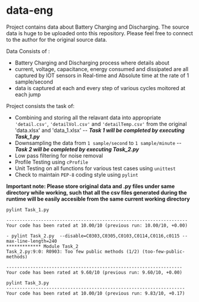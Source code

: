 # data-eng

Project contains data about Battery Charging and Discharging. The source data is huge to be uploaded onto this repository. Please feel free to connect to the author for the original source data.

Data Consists of :
- Battery Charging and Discharging process where details about
- current, voltage, capacitance, energy consumed and dissipated are all captured by IOT sensors in Real-time and Absolute time at the rate of 1 sample/second
- data is captured at each and every step of various cycles moitored at each jump

Project consists the task of:
- Combining and storing all the relavant data into appropriate `'detail.csv'`, `'detailVol.csv'` and `'detailTemp.csv'` from the original 'data.xlsx' and 'data_1.xlsx' 
  -- ***Task 1 will be completed by executing Task_1.py***
- Downsampling the data from `1 sample/second` to `1 sample/minute` -- ***Task 2 will be completed by executing Task_2.py***
- Low pass filtering for noise removal
- Profile Testing using `cProfile`
- Unit Testing on all functions for various test cases using `unittest`
- Check to maintain `PEP-8` coding style using `pylint`

**Important note: Please store original data and .py files under same directory while working, such that all the csv files generated during the runtime will be easily accesible from the same current working directory**

``` 
pylint Task_1.py  

--------------------------------------------------------------------
Your code has been rated at 10.00/10 (previous run: 10.00/10, +0.00)
```
```
- pylint Task_2.py  --disable=C0303,C0305,C0103,C0114,C0116,c0115 --max-line-length=240
************* Module Task_2
Task_2.py:9:0: R0903: Too few public methods (1/2) (too-few-public-methods)

------------------------------------------------------------------
Your code has been rated at 9.60/10 (previous run: 9.60/10, +0.00)
```
```
pylint Task_3.py 
-------------------------------------------------------------------
Your code has been rated at 10.00/10 (previous run: 9.83/10, +0.17)

```
